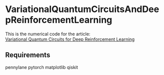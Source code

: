 # VariationalQuantumCircuitsAndDeepReinforcementLearning

This is the numerical code for the article: \
[Variational Quantum Circuits for Deep Reinforcement Learning](https://arxiv.org/abs/1907.00397)



## Requirements

pennylane
pytorch
matplotlib
qiskit